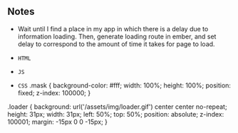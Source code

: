 ## Notes

* Wait until I find a place in my app in which there is a delay due to information loading. Then, generate loading route in ember, and set delay to correspond to the amount of time it takes for page to load. 

* `HTML`
<div class="mask">
  <div class="loader" class="rotating"></div>
</div>

* `JS`
<script>
  $(window).load(function() {
    $("#loader").delay(500).fadeOut();
    $(".mask").delay(1000).fadeOut("slow");
});
</script>

* `CSS`
.mask {
  background-color: #fff;
  width: 100%;
  height: 100%;
  position: fixed;
  z-index: 100000;
}

.loader {
  background: url('/assets/img/loader.gif') center center no-repeat;
  height: 31px;
  width: 31px;
  left: 50%;
  top: 50%;
  position: absolute;
  z-index: 100001;
  margin: -15px 0 0 -15px;
}
